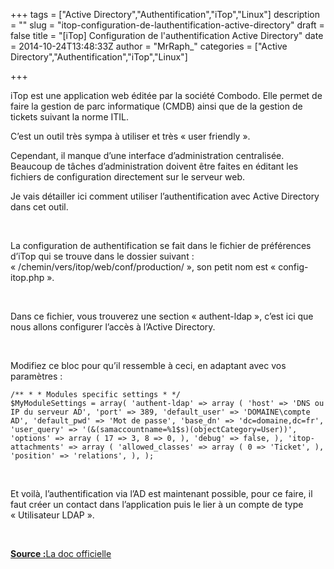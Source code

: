 +++
tags = ["Active Directory","Authentification","iTop","Linux"]
description = ""
slug = "itop-configuration-de-lauthentification-active-directory"
draft = false
title = "[iTop] Configuration de l'authentification Active Directory"
date = 2014-10-24T13:48:33Z
author = "MrRaph_"
categories = ["Active Directory","Authentification","iTop","Linux"]

+++


iTop est une application web éditée par la société Combodo. Elle permet de faire la gestion de parc informatique (CMDB) ainsi que de la gestion de tickets suivant la norme ITIL.

C’est un outil très sympa à utiliser et très « user friendly ».

Cependant, il manque d’une interface d’administration centralisée. Beaucoup de tâches d’administration doivent être faites en éditant les fichiers de configuration directement sur le serveur web.

Je vais détailler ici comment utiliser l’authentification avec Active Directory dans cet outil.  

  

La configuration de authentification se fait dans le fichier de préférences d’iTop qui se trouve dans le dossier suivant : « /chemin/vers/itop/web/conf/production/ », son petit nom est « config-itop.php ».

 

Dans ce fichier, vous trouverez une section « authent-ldap », c’est ici que nous allons configurer l’accès à l’Active Directory.

 

Modifiez ce bloc pour qu’il ressemble à ceci, en adaptant avec vos paramètres :

    /** * * Modules specific settings * */
    $MyModuleSettings = array( 'authent-ldap' => array ( 'host' => 'DNS ou IP du serveur AD', 'port' => 389, 'default_user' => 'DOMAINE\compte AD', 'default_pwd' => 'Mot de passe', 'base_dn' => 'dc=domaine,dc=fr', 'user_query' => '(&(samaccountname=%1$s)(objectCategory=User))', 'options' => array ( 17 => 3, 8 => 0, ), 'debug' => false, ), 'itop-attachments' => array ( 'allowed_classes' => array ( 0 => 'Ticket', ), 'position' => 'relations', ), );

 

Et voilà, l’authentification via l’AD est maintenant possible, pour ce faire, il faut créer un contact dans l’application puis le lier à un compte de type « Utilisateur LDAP ».

 

<span style="text-decoration: underline;">**Source :**</span>[La doc officielle](https://wiki.openitop.org/doku.php?id=active_directory_integration)
